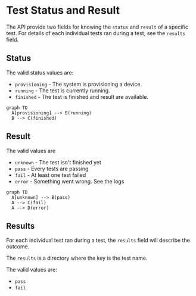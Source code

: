 # Test Status and Result

The API provide two fields for knowing the `status` and `result` of a specific
test.
For details of each individual tests ran during a test, see the `results` field.

## Status

The valid status values are:

* `provisioning` - The system is provisioning a device.
* `running` - The test is currently running.
* `finished` - The test is finished and result are available.

```mermaid
graph TD
  A[provisioning] --> B(running)
  B --> C(finished)
```

## Result

The valid values are

* `unknown` - The test isn't finished yet
* `pass` - Every tests are passing
* `fail` - At least one test failed
* `error` - Something went wrong. See the logs

```mermaid
graph TD
  A[unknown] --> B(pass)
  A --> C(fail)
  A --> D(error)
```

## Results

For each individual test ran during a test, the `results` field will describe the outcome.

The `results` is a directory where the key is the test name.

The valid values are:

* `pass`
* `fail`
